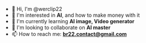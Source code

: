 - 👋 Hi, I'm @werclip22
- 👀 I'm interested in **AI**, and how to make money with it
- 🌱 I'm currently learning **AI image, Video generator**
- 💞️ I'm looking to collaborate on **AI master**
- 📫 How to reach me: **br22.contact@gmail.com**

<!---
werclip22/werclip22 is a ✨ special ✨ repository because its `README.md` (this file) appears on your GitHub profile.
You can click the Preview link to take a look at your changes.
--->
